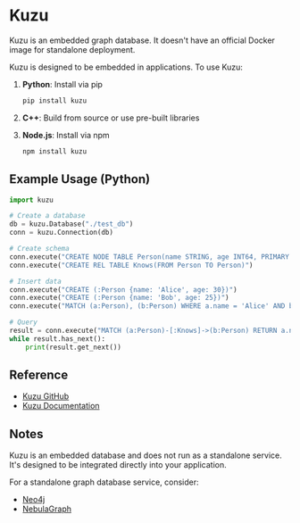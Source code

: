 # Kuzu

Kuzu is an embedded graph database. It doesn't have an official Docker image for standalone deployment.

Kuzu is designed to be embedded in applications. To use Kuzu:

1. **Python**: Install via pip

   ```bash
   pip install kuzu
   ```

2. **C++**: Build from source or use pre-built libraries

3. **Node.js**: Install via npm

   ```bash
   npm install kuzu
   ```

## Example Usage (Python)

```python
import kuzu

# Create a database
db = kuzu.Database("./test_db")
conn = kuzu.Connection(db)

# Create schema
conn.execute("CREATE NODE TABLE Person(name STRING, age INT64, PRIMARY KEY(name))")
conn.execute("CREATE REL TABLE Knows(FROM Person TO Person)")

# Insert data
conn.execute("CREATE (:Person {name: 'Alice', age: 30})")
conn.execute("CREATE (:Person {name: 'Bob', age: 25})")
conn.execute("MATCH (a:Person), (b:Person) WHERE a.name = 'Alice' AND b.name = 'Bob' CREATE (a)-[:Knows]->(b)")

# Query
result = conn.execute("MATCH (a:Person)-[:Knows]->(b:Person) RETURN a.name, b.name")
while result.has_next():
    print(result.get_next())
```

## Reference

- [Kuzu GitHub](https://github.com/kuzudb/kuzu)
- [Kuzu Documentation](https://kuzudb.com)

## Notes

Kuzu is an embedded database and does not run as a standalone service. It's designed to be integrated directly into your application.

For a standalone graph database service, consider:

- [Neo4j](../neo4j/)
- [NebulaGraph](../nebulagraph/)
